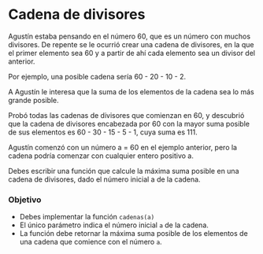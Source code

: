 # Cadena de divisores

Agustín estaba pensando en el número 60, que es un número con muchos divisores. De repente se le ocurrió crear una cadena de divisores, en la que el primer elemento sea 60 y a partir de ahí cada elemento sea un divisor del anterior.

Por ejemplo, una posible cadena sería 60 - 20 - 10 - 2.

A Agustín le interesa que la suma de los elementos de la cadena sea lo más grande posible.

Probó todas las cadenas de divisores que comienzan en 60, y descubrió que la cadena de divisores encabezada por 60 con la mayor suma posible de sus elementos es 60 - 30 - 15 - 5 - 1, cuya suma es 111.

Agustín comenzó con un número a = 60 en el ejemplo anterior, pero la cadena podría comenzar con cualquier entero positivo a.

Debes escribir una función que calcule la máxima suma posible en una cadena de divisores, dado el número inicial a de la cadena.

### Objetivo

- Debes implementar la función `cadenas(a)`
- El único parámetro indica el número inicial `a` de la cadena.
- La función debe retornar la máxima suma posible de los elementos de una cadena que comience con el número `a`.
